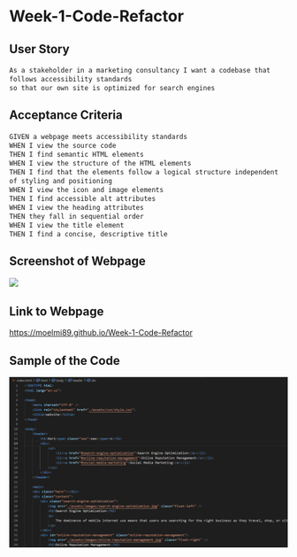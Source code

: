# Week-1-Code-Refactor

## User Story

```
As a stakeholder in a marketing consultancy I want a codebase that follows accessibility standards
so that our own site is optimized for search engines
```

## Acceptance Criteria

```
GIVEN a webpage meets accessibility standards
WHEN I view the source code
THEN I find semantic HTML elements
WHEN I view the structure of the HTML elements
THEN I find that the elements follow a logical structure independent of styling and positioning
WHEN I view the icon and image elements
THEN I find accessible alt attributes
WHEN I view the heading attributes
THEN they fall in sequential order
WHEN I view the title element
THEN I find a concise, descriptive title
```

## Screenshot of Webpage

<img src="screencapture-file-C-Users-moelm-bootcamp-Student-Week-1-Code-Refactor-index-html-2022-10-02-16_07_12 (2).png">

## Link to Webpage


https://moelmi89.github.io/Week-1-Code-Refactor


## Sample of the Code

<img src="coding screenshot.png">
